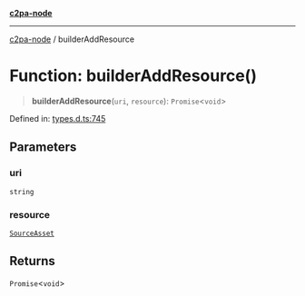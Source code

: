 [**c2pa-node**](../README.md)

***

[c2pa-node](../README.md) / builderAddResource

# Function: builderAddResource()

> **builderAddResource**(`uri`, `resource`): `Promise`\<`void`\>

Defined in: [types.d.ts:745](https://github.com/contentauth/c2pa-node-v2/blob/5303c5fd1e9a72d23f327699b48a7620e901a41c/js-src/types.d.ts#L745)

## Parameters

### uri

`string`

### resource

[`SourceAsset`](../type-aliases/SourceAsset.md)

## Returns

`Promise`\<`void`\>
